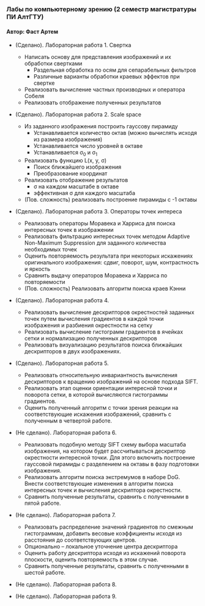 ### Лабы по компьютерному зрению (2 семестр магистратуры ПИ АлтГТУ)
#### Автор: Фаст Артем

* (Сделано). Лабораторная работа 1. Свертка
    * Написать основу для представления изображений и их обработки свертками
      * Раздельная обработка по осям для сепарабельных фильтров
      * Различные варианты обработки краевых эффектов при свертке
    * Реализовать вычисление частных производных и оператора Собеля
    * Реализовать отображение полученных результатов
    
* (Сделано). Лабораторная работа 2. Scale space
  * Из заданного изображения построить гауссову пирамиду
    * Устанавливается количество октав (можно вычислять исходя из размера изображения)
    * Устанавливается число уровней в октаве 
    * Устанавливается σ<sub>0</sub> и σ<sub>1</sub>
  * Реализовать функцию L(x, y, σ)
    * Поиск ближайшего изображения 
    * Преобразование координат
  * Реализовать отображение результатов 
    * σ на каждом масштабе в октаве 
    * эффективная σ для каждого масштаба 
  * (Пов. сложность) реализовать построение пирамиды с -1 октавы

* (Сделано). Лабораторная работа 3. Операторы точек интереса
  * Реализовать операторы Моравека и Харриса для поиска интересных точек в изображении
  * Реализовать фильтрацию интересных точек методом Adaptive Non-Maximum Suppression для заданного количества необходимых точек
  * Оценить повторяемость результата при некоторых искажениях оригинального изображения: сдвиг, поворот, шум, контрастность и яркость
  * Сравнить выдачу операторов Моравека и Харриса по повторяемости
  * (Пов. сложность) Реализовать алгоритм поиска краев Кэнни
    
* (Сделано). Лабораторная работа 4.
  * Реализовать вычисление дескрипторов окрестностей заданных точек путем вычисления градиентов в каждой точки изображения и разбиения окрестности на сетку
  * Реализовать вычисление гистограмм градиентов в ячейках сетки и нормализацию полученных дескрипторов
  * Реализовать визуализацию результатов поиска ближайших дескрипторов в двух изображениях.
    
* (Сделано). Лабораторная работа 5.
  * Реализовать относительную инвариантность вычисления дескрипторов к вращению изображений на основе подхода SIFT.
  * Реализовать этап оценки ориентации интересной точки и поворота сетки, в которой вычисляются гистограммы градиентов.
  * Оценить полученный алгоритм с точки зрения реакции на соответствующие искажения изображений, сравнить с полученным в четвертой работе.
    
* (Не сделано). Лабораторная работа 6.
  * Реализовать подобную методу SIFT схему выбора масштаба изображения, на котором будет рассчитываться дескриптор окрестности интересной точки. Для этого включить построение гауссовой пирамиды с разделением на октавы в фазу подготовки изображения.
  * Реализовать алгоритм поиска экстремумов в наборе DoG. Внести соответствующие изменения в алгоритм поиска интересных точек и вычисления дескриптора окрестности.
  * Сравнить полученные результаты, сравнить с полученными в пятой работе.
    
* (Не сделано). Лабораторная работа 7.
  * Реализовать распределение значений градиентов по смежным гистограммам, добавить весовые коэффициенты исходя из расстояния до соответствующих центров.
  * Опционально – локальное уточнение центра дескриптора
  * Оценить работу дескриптора исходя из искажений поворота плоскости, оценить повторяемость в этом случае.
  * Сравнить полученные результаты, сравнить с полученными в шестой работе.
    
* (Не сделано). Лабораторная работа 8.
    
* (Не сделано). Лабораторная работа 9.
